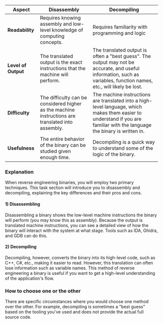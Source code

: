 | Aspect         | Disassembly                                                                 | Decompiling                                                      |
|----------------|-----------------------------------------------------------------------------|------------------------------------------------------------------|
| **Readability** | Requires knowing assembly and low-level knowledge of computing concepts.    | Requires familiarity with programming and logic                 |
| **Level of Output** | The translated output is the exact instructions that the machine will perform. | The translated output is often a "best guess". The output may not be accurate, and useful information, such as variables, function names, etc., will likely be lost. |
| **Difficulty**  | The difficulty can be considered higher as the machine instructions are translated into assembly. | The machine instructions are translated into a high-level language, which makes them easier to understand if you are familiar with the language the binary is written in. |
| **Usefulness**  | The entire behavior of the binary can be studied given enough time.         | Decompiling is a quick way to understand some of the logic of the binary. |

### Explanation

When reverse engineering binaries, you will employ two primary techniques. This task section will introduce you to disassembly and decompiling, explaining the key differences and their pros and cons.

#### 1) Disassembling

Disassembling a binary shows the low-level machine instructions the binary will perform (you may know this as assembly). Because the output is translated machine instructions, you can see a detailed view of how the binary will interact with the system at what stage. Tools such as IDA, Ghidra, and GDB can do this.

#### 2) Decompiling

Decompiling, however, converts the binary into its high-level code, such as C++, C#, etc., making it easier to read. However, this translation can often lose information such as variable names. This method of reverse engineering a binary is useful if you want to get a high-level understanding of the application's flow.

### How to choose one or the other

There are specific circumstances where you would choose one method over the other. For example, decompiling is sometimes a "best guess" based on the tooling you've used and does not provide the actual full source code.

